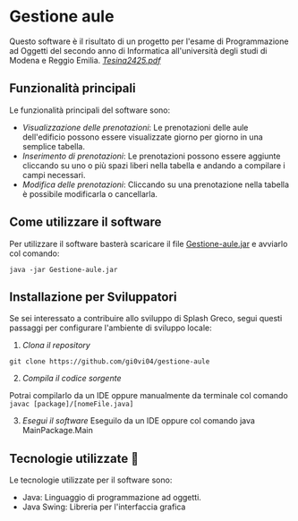# Gestione aule
Questo software è il risultato di un progetto per l'esame di Programmazione ad Oggetti del secondo anno di Informatica all'università degli studi di Modena e Reggio Emilia. *[Tesina2425.pdf](https://github.com/user-attachments/files/18677200/Tesina2425.pdf)*

## Funzionalità principali
Le funzionalità principali del software sono:

- *Visualizzazione delle prenotazioni*: Le prenotazioni delle aule dell'edificio possono essere visualizzate giorno per giorno in una semplice tabella.
- *Inserimento di prenotazioni*: Le prenotazioni possono essere aggiunte cliccando su uno o più spazi liberi nella tabella e andando a compilare i campi necessari.
- *Modifica delle prenotazioni*: Cliccando su una prenotazione nella tabella è possibile modificarla o cancellarla.

## Come utilizzare il software
Per utilizzare il software basterà scaricare il file [Gestione-aule.jar](https://github.com/Gi0vi04/Gestione-aule/releases/download/v1.0/Gestione-aule.jar) e avviarlo col comando:
    
```
java -jar Gestione-aule.jar
```

## Installazione per Sviluppatori
Se sei interessato a contribuire allo sviluppo di Splash Greco, segui questi passaggi per configurare l'ambiente di sviluppo locale:
1. *Clona il repository*

```
git clone https://github.com/gi0vi04/gestione-aule
```

2. *Compila il codice sorgente*

Potrai compilarlo da un IDE oppure manualmente da terminale col comando ```javac [package]/[nomeFile.java]```

3. *Esegui il software*
Eseguilo da un IDE oppure col comando java MainPackage.Main

## Tecnologie utilizzate 🚀
Le tecnologie utilizzate per il software sono:
- Java: Linguaggio di programmazione ad oggetti.
- Java Swing: Libreria per l'interfaccia grafica

